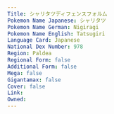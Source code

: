 ```yaml
---
﻿Title: シャリタツディフェンスフォルム
Pokemon Name Japanese: シャリタツ
Pokemon Name German: Nigiragi
Pokemon Name English: Tatsugiri
Language Card: Japanese
National Dex Number: 978
Region: Paldea
Regional Form: false
Additional Form: false
Mega: false
Gigantamax: false
Cover: false
Link: 
Owned: 
---
```

